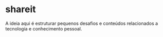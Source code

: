 # shareit


A ideia aqui é estruturar pequenos desafios e conteúdos relacionados a tecnologia e conhecimento pessoal. 
